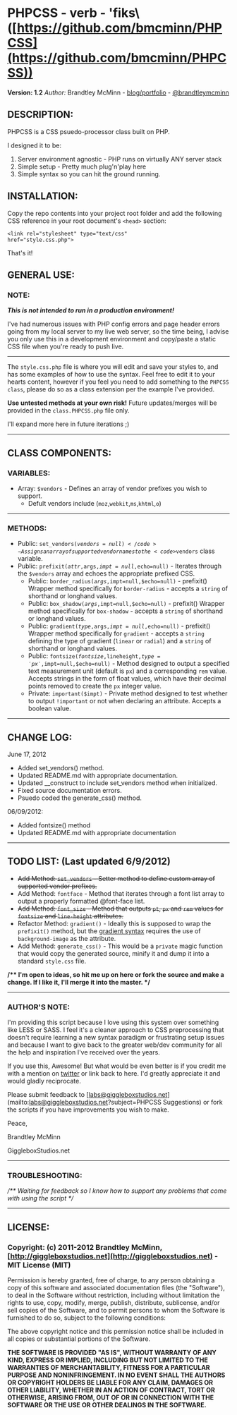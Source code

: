 # PHPCSS - verb - \'fiks\ ([https://github.com/bmcminn/PHPCSS](https://github.com/bmcminn/PHPCSS))

**Version: 1.2**
*Author:* Brandtley McMinn - [blog/portfolio](http://giggleboxstudios.net) - [@brandtleymcminn](http://twitter.com/brandtleymcminn)


## DESCRIPTION:
PHPCSS is a CSS psuedo-processor class built on PHP.

I designed it to be:

1. Server environment agnostic - PHP runs on virtually ANY server stack
2. Simple setup - Pretty much plug'n'play here
3. Simple syntax so you can hit the ground running.


## INSTALLATION:

Copy the repo contents into your project root folder and add the following CSS reference in your root document's <code>&lt;head&gt;</code> section:

<code>&lt;link rel="stylesheet" type="text/css" href="style.css.php"&gt;</code>

That's it!


## GENERAL USE:
### NOTE:

__*This is not intended to run in a production environment!*__

I've had numerous issues with PHP config errors and page header errors going from my local server to my live web server, so the time being, I advise you only use this in a development environment and copy/paste a static CSS file when you're ready to push live.

- - -

The <code>style.css.php</code> file is where you will edit and save your styles to, and has some examples of how to use the syntax. Feel free to edit it to your hearts content, however if you feel you need to add something to the <code>PHPCSS class</code>, please do so as a class extension per the example I've provided.

__Use untested methods at your own risk!__ Future updates/merges will be provided in the <code>class.PHPCSS.php</code> file only.

I'll expand more here in future iterations ;)

- - -


## CLASS COMPONENTS:
### VARIABLES:

* Array: <code>$vendors</code> - Defines an array of vendor prefixes you wish to support.
  * Defult vendors include (<code>moz</code>,<code>webkit</code>,<code>ms</code>,<code>khtml</code>,<code>o</code>)

- - -


### METHODS:

* Public: <code>set_vendors($vendors=null)</code> - Assigns an array of supported vendor names to the <code>$vendors</code> class variable.
* Public: <code>prefixit($attr,$args,$impt=null,$echo=null)</code> - Iterates through the <code>$vendors</code> array and echoes the appropriate prefixed CSS.
  * Public: <code>border_radius($args,$impt=null,$echo=null)</code> - prefixit() Wrapper method specifically for <code>border-radius</code> - accepts a <code>string</code> of shorthand or longhand values.
  * Public: <code>box_shadow($args,$impt=null,$echo=null)</code> - prefixit() Wrapper method specifically for <code>box-shadow</code> - accepts a <code>string</code> of shorthand or longhand values.
  * Public: <code>gradient($type,$args,$impt=null,$echo=null)</code> - prefixit() Wrapper method specifically for <code>gradient</code> - accepts a <code>string</code> defining the type of gradient (<code>linear</code> or <code>radial</code>) and a <code>string</code> of shorthand or longhand values.
  * Public: <code>fontsize($fontsize,$lineheight,$type='px',$impt=null,$echo=null)</code> - Method designed to output a specified text measurement unit (default is <code>px</code>) and a corresponding <code>rem</code> value. Accepts strings in the form of float values, which have their decimal points removed to create the <code>px</code> integer value.
  * Private: <code>important($impt)</code> - Private method designed to test whether to output <code>!important</code> or not when declaring an attribute. Accepts a boolean value.

- - -


## CHANGE LOG:

June 17, 2012

 * Added set_vendors() method.
 * Updated README.md with appropriate documentation.
 * Updated __construct to include set_vendors method when initialized.
 * Fixed source documentation errors.
 * Psuedo coded the generate_css() method.

06/09/2012:

 * Added fontsize() method
 * Updated README.md with appropriate documentation

- - -


## TODO LIST: (Last updated 6/9/2012)

* ~~Add Method: <code>set_vendors</code> - Setter method to define custom array of supported vendor prefixes.~~
* Add Method: <code>fontface</code> - Method that iterates through a font list array to output a properly formatted @font-face list.
* ~~Add Method: <code>font_size</code> - Method that outputs <code>pt</code>, <code>px</code> and <code>rem</code> values for <code>fontsize</code> and <code>line-height</code> attributes.~~
* Refactor Method: <code>gradient()</code> - Ideally this is supposed to wrap the <code>prefixit()</code> method, but the [gradient syntax](https://developer.mozilla.org/en/CSS/linear-gradient) requires the use of <code>background-image</code> as the attribute.
* Add Method: <code>generate_css()</code> - This would be a <code>private</code> magic function that would copy the generated source, minify it and dump it into a standard <code>style.css</code> file.

__/** I'm open to ideas, so hit me up on here or fork the source and make a change. If I like it, I'll merge it into the master. */__

- - -


### AUTHOR'S NOTE:

I'm providing this script because I love using this system over something like LESS or SASS. I feel it's a cleaner approach to CSS preprocessing that doesn't require learning a new syntax paradigm or frustrating setup issues and because I want to give back to the greater web/dev community for all the help and inspiration I've received over the years.

If you use this, Awesome! But what would be even better is if you credit me with a mention on [twitter](http://twitter.com/brandtleymcminn) or link back to here. I'd greatly appreciate it and would gladly reciprocate.

Please submit feedback to [labs@giggleboxstudios.net](mailto:labs@giggleboxstudios.net?subject=PHPCSS Suggestions) or fork the scripts if you have improvements you wish to make.

Peace,

Brandtley McMinn

GiggleboxStudios.net

- - -


### TROUBLESHOOTING:
_/** Waiting for feedback so I know how to support any problems that come with using the script */_

- - -


## LICENSE:

### Copyright: (c) 2011-2012 Brandtley McMinn, [http://giggleboxstudios.net](http://giggleboxstudios.net) - MIT License (MIT)

Permission is hereby granted, free of charge, to any person obtaining a copy of this software and associated documentation files (the "Software"), to deal in the Software without restriction, including without limitation the rights to use, copy, modify, merge, publish, distribute, sublicense, and/or sell copies of the Software, and to permit persons to whom the Software is furnished to do so, subject to the following conditions:

The above copyright notice and this permission notice shall be included in all copies or substantial portions of the Software.

__THE SOFTWARE IS PROVIDED "AS IS", WITHOUT WARRANTY OF ANY KIND, EXPRESS OR IMPLIED, INCLUDING BUT NOT LIMITED TO THE WARRANTIES OF MERCHANTABILITY, FITNESS FOR A PARTICULAR PURPOSE AND NONINFRINGEMENT. IN NO EVENT SHALL THE AUTHORS OR COPYRIGHT HOLDERS BE LIABLE FOR ANY CLAIM, DAMAGES OR OTHER LIABILITY, WHETHER IN AN ACTION OF CONTRACT, TORT OR OTHERWISE, ARISING FROM, OUT OF OR IN CONNECTION WITH THE SOFTWARE OR THE USE OR OTHER DEALINGS IN THE SOFTWARE.__
